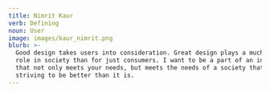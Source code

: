 ```yaml
---
title: Nimrit Kaur
verb: Defining
noun: User
image: images/kaur_nimrit.png
blurb: >-
  Good design takes users into consideration. Great design plays a much larger
  role in society than for just consumers. I want to be a part of an industry
  that not only meets your needs, but meets the needs of a society that is
  striving to be better than it is.
---
```

